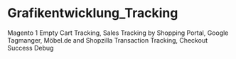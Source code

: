 # Grafikentwicklung_Tracking
Magento 1 Empty Cart Tracking, Sales Tracking by Shopping Portal, Google Tagmanger, Möbel.de and Shopzilla Transaction Tracking, Checkout Success Debug
